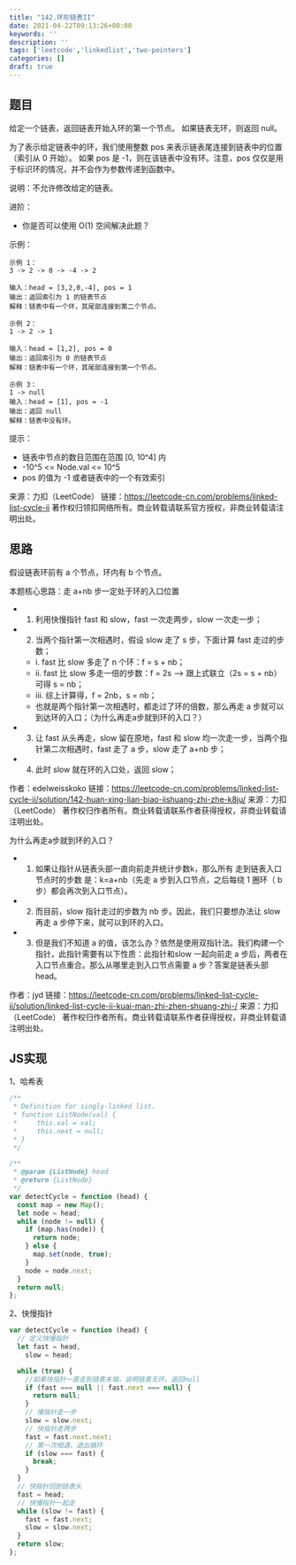 ```yaml
---
title: "142.环形链表II"
date: 2021-04-22T09:13:26+08:00
keywords: ''
description: ''
tags: ['leetcode','linkedlist','two-pointers']
categories: []
draft: true
---
```


## 题目

给定一个链表，返回链表开始入环的第一个节点。 如果链表无环，则返回 null。

为了表示给定链表中的环，我们使用整数 pos 来表示链表尾连接到链表中的位置（索引从 0 开始）。 如果 pos 是 -1，则在该链表中没有环。注意，pos 仅仅是用于标识环的情况，并不会作为参数传递到函数中。

说明：不允许修改给定的链表。

进阶：

- 你是否可以使用 O(1) 空间解决此题？

示例：
```
示例 1：
3 -> 2 -> 0 -> -4 -> 2

输入：head = [3,2,0,-4], pos = 1
输出：返回索引为 1 的链表节点
解释：链表中有一个环，其尾部连接到第二个节点。

示例 2：
1 -> 2 -> 1

输入：head = [1,2], pos = 0
输出：返回索引为 0 的链表节点
解释：链表中有一个环，其尾部连接到第一个节点。

示例 3：
1 -> null
输入：head = [1], pos = -1
输出：返回 null
解释：链表中没有环。
```

提示：

- 链表中节点的数目范围在范围 [0, 10^4] 内
- -10^5 <= Node.val <= 10^5
- pos 的值为 -1 或者链表中的一个有效索引

来源：力扣（LeetCode）
链接：https://leetcode-cn.com/problems/linked-list-cycle-ii
著作权归领扣网络所有。商业转载请联系官方授权，非商业转载请注明出处。

## 思路 

假设链表环前有 a 个节点，环内有 b 个节点。

本题核心思路：走 a+nb 步一定处于环的入口位置

- 1. 利用快慢指针 fast 和 slow，fast 一次走两步，slow 一次走一步；
- 2. 当两个指针第一次相遇时，假设 slow 走了 s 步，下面计算 fast 走过的步数；
    - i. fast 比 slow 多走了 n 个环：f = s + nb；
    - ii. fast 比 slow 多走一倍的步数：f = 2s --> 跟上式联立（2s = s + nb）可得 s = nb；
    - iii. 综上计算得，f = 2nb，s = nb；
    - 也就是两个指针第一次相遇时，都走过了环的倍数，那么再走 a 步就可以到达环的入口；（为什么再走a步就到环的入口？）
- 3. 让 fast 从头再走，slow 留在原地，fast 和 slow 均一次走一步，当两个指针第二次相遇时，fast 走了 a 步，slow 走了 a+nb 步；
- 4. 此时 slow 就在环的入口处，返回 slow；

作者：edelweisskoko
链接：https://leetcode-cn.com/problems/linked-list-cycle-ii/solution/142-huan-xing-lian-biao-iishuang-zhi-zhe-k8ju/
来源：力扣（LeetCode）
著作权归作者所有。商业转载请联系作者获得授权，非商业转载请注明出处。

为什么再走a步就到环的入口？

- 1. 如果让指针从链表头部一直向前走并统计步数k，那么所有 走到链表入口节点时的步数 是：k=a+nb（先走 a 步到入口节点，之后每绕 1 圈环（ b 步）都会再次到入口节点）。
- 2. 而目前，slow 指针走过的步数为 nb 步。因此，我们只要想办法让 slow 再走 a 步停下来，就可以到环的入口。
- 3. 但是我们不知道 a 的值，该怎么办？依然是使用双指针法。我们构建一个指针，此指针需要有以下性质：此指针和slow 一起向前走 a 步后，两者在入口节点重合。那么从哪里走到入口节点需要 a 步？答案是链表头部head。

作者：jyd
链接：https://leetcode-cn.com/problems/linked-list-cycle-ii/solution/linked-list-cycle-ii-kuai-man-zhi-zhen-shuang-zhi-/
来源：力扣（LeetCode）
著作权归作者所有。商业转载请联系作者获得授权，非商业转载请注明出处。

## JS实现

1、哈希表

```javascript
/**
 * Definition for singly-linked list.
 * function ListNode(val) {
 *     this.val = val;
 *     this.next = null;
 * }
 */

/**
 * @param {ListNode} head
 * @return {ListNode}
 */
var detectCycle = function (head) {
  const map = new Map();
  let node = head;
  while (node != null) {
    if (map.has(node)) {
      return node;
    } else {
      map.set(node, true);
    }
    node = node.next;
  }
  return null;
};
```

2、快慢指针 

```javascript
var detectCycle = function (head) {
  // 定义快慢指针
  let fast = head,
    slow = head;

  while (true) {
    //如果快指针一直走到链表末端，说明链表无环，返回null
    if (fast === null || fast.next === null) {
      return null;
    }
    // 慢指针走一步
    slow = slow.next;
    // 快指针走两步
    fast = fast.next.next;
    // 第一次相遇，退出循环
    if (slow === fast) {
      break;
    }
  }
  // 快指针回到链表头
  fast = head;
  // 快慢指针一起走
  while (slow != fast) {
    fast = fast.next;
    slow = slow.next;
  }
  return slow;
};
```
